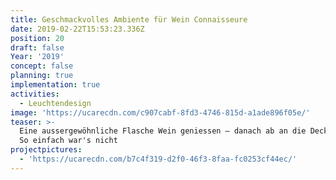 ```yaml
---
title: Geschmackvolles Ambiente für Wein Connaisseure
date: 2019-02-22T15:53:23.336Z
position: 20
draft: false
Year: '2019'
concept: false
planning: true
implementation: true
activities:
  - Leuchtendesign
image: 'https://ucarecdn.com/c907cabf-8fd3-4746-815d-a1ade896f05e/'
teaser: >-
  Eine aussergewöhnliche Flasche Wein geniessen — danach ab an die Decke damit.
  So einfach war's nicht
projectpictures:
  - 'https://ucarecdn.com/b7c4f319-d2f0-46f3-8faa-fc0253cf44ec/'
---
```


